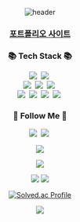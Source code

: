 
[//]: # (<a href="버튼을 눌렀을 때 이동할 링크" target="_blank"><img src="https://img.shields.io/badge/뱃지레이블-배경색?style=뱃지모양&logo=로고&logoColor=로고색상"/></a>)
<div align="center">

![header](https://capsule-render.vercel.app/api?type=waving&color=timeGradient&text=Welcome%20to%20JinSeong's%20GitHub%20&animation=twinkling&fontSize=35&fontAlignY=40&fontAlign=70&height=250)

### [포트폴리오 사이트](https://jinseongpf.site)



<h3 align="center">📚 Tech Stack 📚</h3>
<p align="center">
  <img src="https://img.shields.io/badge/Java-007396?style=flat-square&logo=Java&logoColor=white"/></a>&nbsp
  <img src="https://img.shields.io/badge/Javascript-ffb13b?style=flat-square&logo=javascript&logoColor=white"/></a>&nbsp 
  <br>
  <img src="https://img.shields.io/badge/Spring-6DB33F?style=flat-square&logo=Spring&logoColor=white"/></a>&nbsp
  <img src="https://img.shields.io/badge/SpringBoot-6DB33F?style=flat-square&logo=SpringBoot&logoColor=white"/></a>&nbsp 
  <img src="https://img.shields.io/badge/-ReactJs-61DAFB?style=flat-square&logo=react&logoColor=white&style=for-the-badge"/></a>&nbsp 
  <br>
  <img src="https://img.shields.io/badge/Mysql-E6B91E?style=flat-square&logo=MySql&logoColor=white"/></a>&nbsp 
  <img src="https://img.shields.io/badge/AWS-232F3E?style=flat-square&logo=AmazonAWS&logoColor=white"/></a>&nbsp 
  <img src="https://img.shields.io/badge/Docker-2496ED?style=flat-square&logo=Docker&logoColor=white"/></a>&nbsp 
  <img src="https://img.shields.io/badge/Git-D24939?style=flat-square&logo=Git&logoColor=white"/></a>&nbsp 
</p>
<h3 align="center">🌈 Follow Me 🌈</h3>
<p align="center">
  <a href="https://velog.io/@wlstjdwkd"><img src="https://img.shields.io/badge/Tech%20Blog-11B48A?style=flat-square&logo=Vimeo&logoColor=white&link=https://velog.io/@wlstjdwkd"/></a>&nbsp
  <a href="https://www.instagram.com/bvng._.mooomiin/"><img src="https://img.shields.io/badge/Instagram-E4405F?style=flat-square&logo=Instagram&logoColor=white&link=https://www.instagram.com/bvng._.mooomiin/"/></a>&nbsp

<a href="mailto:xkakrlfh@gmail.com"><img src="https://img.shields.io/badge/Gmail-d14836?style=flat-square&logo=Gmail&logoColor=white&link=xkakrlfh@gmail.com"/></a>

<a href="https://hits.seeyoufarm.com"><img src="https://hits.seeyoufarm.com/api/count/incr/badge.svg?url=https%3A%2F%2Fgithub.com%2Fwlstjdwkd&count_bg=%233D79C8&title_bg=%23555555&icon=github.svg&icon_color=%23E7E7E7&title=hits&edge_flat=false"/></a>

</p>

<img src="https://github-readme-stats.vercel.app/api/top-langs/?username=wlstjdwkd&layout=compact">

<img src="https://github-readme-stats.vercel.app/api?username=wlstjdwkd&show_icons=true&theme=radical">

[//]: # (![Taehyun's GitHub Contributor stats]&#40;https://github-contributor-stats.vercel.app/api?username=kycasdzxc&#41;)


[![Solved.ac Profile](http://mazassumnida.wtf/api/generate_badge?boj=wlstjdwkd)](https://solved.ac/wlstjdwkd)<br/>

![](./profile-3d-contrib/profile-season-animate.svg)


 
</div>

 

  
<!--
**wlstjdwkd/wlstjdwkd** is a ✨ _special_ ✨ repository because its `README.md` (this file) appears on your GitHub profile.

Here are some ideas to get you started:

- 🔭 I’m currently working on ...
- 🌱 I’m currently learning ...
- 👯 I’m looking to collaborate on ...
- 🤔 I’m looking for help with ...
- 💬 Ask me about ...
- 📫 How to reach me: ...
- 😄 Pronouns: ...
- ⚡ Fun fact: ...
-->
